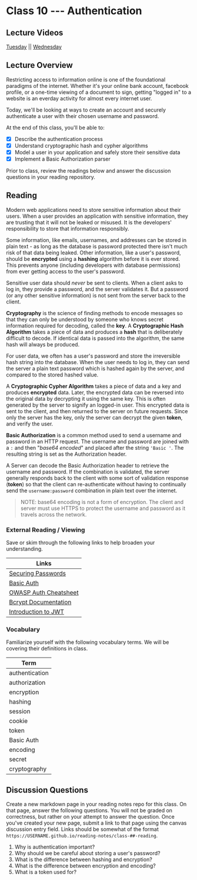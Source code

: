 # Class 10 --- Authentication

## Lecture Videos

[Tuesday](https://www.youtube.com/watch?v=cDPSgP5s4FE) || [Wednesday](https://www.youtube.com/watch?v=FrpnaxU7U9Q)

## Lecture Overview

Restricting access to information online is one of the foundational paradigms of the internet. Whether it's your online bank account, facebook profile, or a one-time viewing of a document to sign, getting "logged in" to a website is an everday activity for almost every internet user.

Today, we'll be looking at ways to create an account and securely authenticate a user with their chosen username and password.

At the end of this class, you'll be able to:

-   [x] Describe the authentication process
-   [x] Understand cryptographic hash and cypher algorithms
-   [x] Model a user in your application and safely store their sensitive data
-   [x] Implement a Basic Authorization parser

Prior to class, review the readings below and answer the discussion questions in your reading repository.

## Reading

Modern web applications need to store sensitive information about their users. When a user provides an application with sensitive information, they are trusting that it will not be leaked or misused. It is the developers' responsibility to store that information responsibly.

Some information, like emails, usernames, and addresses can be stored in plain text - as long as the database is password protected there isn't much risk of that data being leaked. Other information, like a user's password, should be **encrypted** using a **hashing** algorithm before it is ever stored. This prevents anyone (including developers with database permissions) from ever getting access to the user's password.

Sensitive user data should _never_ be sent to clients. When a client asks to log in, they provide a password, and the server validates it. But a password (or any other sensitive information) is not sent from the server back to the client.

**Cryptography** is the science of finding methods to encode messages so that they can only be understood by someone who knows secret information required for decoding, called the **key**. A **Cryptographic Hash Algorithm** takes a piece of data and produces a **hash** that is deliberately difficult to decode. If identical data is passed into the algorithm, the same hash will always be produced.

For user data, we often has a user's password and store the irreversible hash string into the database. When the user needs to log in, they can send the server a plain text password which is hashed again by the server, and compared to the stored hashed value.

A **Cryptographic Cypher Algorithm** takes a piece of data and a key and produces **encrypted** data. Later, the encrypted data can be reversed into the original data by decrypting it using the same key. This is often generated by the server to signify an logged-in user. This encrypted data is sent to the client, and then returned to the server on future requests. Since only the server has the key, only the server can decrypt the given **token**, and verify the user.

**Basic Authorization** is a common method used to send a username and password in an HTTP request. The username and password are joined with a `:` and then "_base64 encoded_" and placed after the string `'Basic '`. The resulting string is set as the Authorization header.

A Server can decode the Basic Authorization header to retrieve the username and password. If the combination is validated, the server generally responds back to the client with some sort of validation response (**token**) so that the client can re-authenticate without having to continually send the `username:password` combination in plain text over the internet.

> NOTE: base64 encoding is not a form of encryption. The client and server must use HTTPS to protect the username and password as it travels across the network.

### External Reading / Viewing

Save or skim through the following links to help broaden your understanding.

| Links                                                                               |
| ----------------------------------------------------------------------------------- |
| [Securing Passwords](http://cs.wellesley.edu/~cs304/lectures/bcrypt/dustwell.html)  |
| [Basic Auth](https://en.wikipedia.org/wiki/Basic_access_authentication)             |
| [OWASP Auth Cheatsheet](https://www.owasp.org/index.php/Authentication_Cheat_Sheet) |
| [Bcrypt Documentation](https://www.npmjs.com/package/bcrypt)                        |
| [Introduction to JWT](https://jwt.io/introduction/)                                 |

### Vocabulary

Familiarize yourself with the following vocabulary terms. We will be covering their definitions in class.

| Term           |
| -------------- |
| authentication |
| authorization  |
| encryption     |
| hashing        |
| session        |
| cookie         |
| token          |
| Basic Auth     |
| encoding       |
| secret         |
| cryptography   |

## Discussion Questions

Create a new markdown page in your reading notes repo for this class. On that page, answer the following questions. You will not be graded on correctness, but rather on your attempt to answer the question. Once you've created your new page, submit a link to that page using the canvas discussion entry field. Links should be somewhat of the format `https://USERNAME.github.io/reading-notes/class-##-reading`.

1. Why is authentication important?
2. Why should we be careful about storing a user's password?
3. What is the difference between hashing and encryption?
4. What is the difference between encryption and encoding?
5. What is a token used for?
